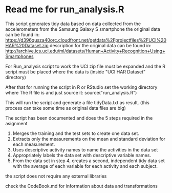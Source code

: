 # Read me for run_analysis.R

This script generates tidy data based on data collected from the accelerometers 
from the Samsung Galaxy S smartphone the original data can be found in: 
https://d396qusza40orc.cloudfront.net/getdata%2Fprojectfiles%2FUCI%20HAR%20Dataset.zip 
description for the original data can be found in:
http://archive.ics.uci.edu/ml/datasets/Human+Activity+Recognition+Using+Smartphones 

For Run_analysis script to work the UCI zip file must be expanded and the R script must be 
placed where the data is (inside "UCI HAR Dataset" directory)

After that for running the script in R or RStudio set the working directory where The R file is
and just source it: 
	source("run_analysis.R")

This will run the script and generate a file tidyData.txt as result. (this process can take some time as original data files are big)

The script has been documented and does the 5 steps required in the asignment 

1. Merges the training and the test sets to create one data set.
2. Extracts only the measurements on the mean and standard deviation for each measurement. 
3. Uses descriptive activity names to name the activities in the data set
4. Appropriately labels the data set with descriptive variable names. 
5. From the data set in step 4, creates a second, independent tidy data set with the average of each variable for each activity and each subject.

the script does not require any external libraries

check the CodeBook.md for information about data and transformations
